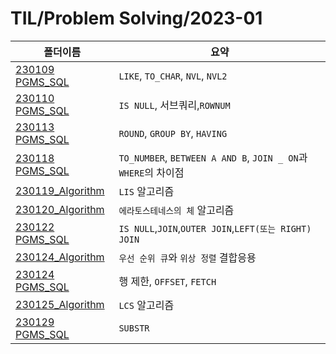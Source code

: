 # TIL/Problem Solving/2023-01

| 폴더이름                                                                                                      | 요약                                                        |
| --------------------------------------------------------------------------------------------------------- | --------------------------------------------------------- |
| [230109 PGMS_SQL](https://github.com/seho27060/TIL/tree/master/Problem-Sovling/2023-01/230109)            | `LIKE`, `TO_CHAR`, `NVL`, `NVL2`                          |
| [230110 PGMS_SQL](https://github.com/seho27060/TIL/tree/master/Problem-Sovling/2023-01/230110)            | `IS NULL`, 서브쿼리,`ROWNUM`                                  |
| [230113 PGMS_SQL](https://github.com/seho27060/TIL/tree/master/Problem-Sovling/2023-01/230113)            | `ROUND`, `GROUP BY`, `HAVING`                             |
| [230118 PGMS_SQL](https://github.com/seho27060/TIL/tree/master/Problem-Sovling/2023-01/230118_SQL)        | `TO_NUMBER`, `BETWEEN A AND B`, `JOIN _ ON`과 `WHERE`의 차이점 |
| [230119_Algorithm](https://github.com/seho27060/TIL/tree/master/Problem-Sovling/2023-01/230119_Algorithm) | `LIS` 알고리즘                                                |
| [230120_Algorithm](https://github.com/seho27060/TIL/tree/master/Problem-Sovling/2023-01/230120_Algorithm) | `에라토스테네스의 체` 알고리즘                                         |
| [230122 PGMS_SQL](https://github.com/seho27060/TIL/tree/master/Problem-Sovling/2023-01/230122_SQL)        | `IS NULL`,`JOIN`,`OUTER JOIN`,`LEFT(또는 RIGHT) JOIN`       |
| [230124_Algorithm](https://github.com/seho27060/TIL/tree/master/Problem-Sovling/2023-01/230124_Algorithm) | `우선 순위 큐`와 `위상 정렬` 결합응용                                   |
| [230124 PGMS_SQL](https://github.com/seho27060/TIL/tree/master/Problem-Sovling/2023-01/230124_SQL)        | 행 제한, `OFFSET`, `FETCH`                                   |
| [230125_Algorithm](https://github.com/seho27060/TIL/tree/master/Problem-Sovling/2023-01/230125_Algorithm) | `LCS` 알고리즘                                                |
| [230129 PGMS_SQL](https://github.com/seho27060/TIL/tree/master/Problem-Sovling/2023-01/230129_SQL)        | `SUBSTR`                                                  |
